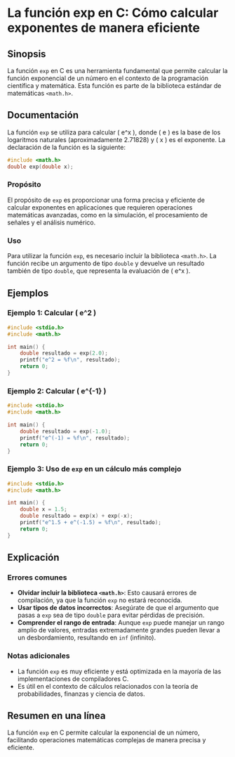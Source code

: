 <!--
Meta Description: # La función exp en C: Cómo calcular exponentes de manera eficiente ## Sinopsis La función `exp` en C es una herramienta fundamental que permite calcu...
Meta Keywords: exp, función, double, calcular, math
-->

# La función exp en C: Cómo calcular exponentes de manera eficiente

## Sinopsis
La función `exp` en C es una herramienta fundamental que permite calcular la función exponencial de un número en el contexto de la programación científica y matemática. Esta función es parte de la biblioteca estándar de matemáticas `<math.h>`.

## Documentación
La función `exp` se utiliza para calcular \( e^x \), donde \( e \) es la base de los logaritmos naturales (aproximadamente 2.71828) y \( x \) es el exponente. La declaración de la función es la siguiente:

```c
#include <math.h>
double exp(double x);
```

### Propósito
El propósito de `exp` es proporcionar una forma precisa y eficiente de calcular exponentes en aplicaciones que requieren operaciones matemáticas avanzadas, como en la simulación, el procesamiento de señales y el análisis numérico.

### Uso
Para utilizar la función `exp`, es necesario incluir la biblioteca `<math.h>`. La función recibe un argumento de tipo `double` y devuelve un resultado también de tipo `double`, que representa la evaluación de \( e^x \).

## Ejemplos

### Ejemplo 1: Calcular \( e^2 \)
```c
#include <stdio.h>
#include <math.h>

int main() {
    double resultado = exp(2.0);
    printf("e^2 = %f\n", resultado);
    return 0;
}
```

### Ejemplo 2: Calcular \( e^{-1} \)
```c
#include <stdio.h>
#include <math.h>

int main() {
    double resultado = exp(-1.0);
    printf("e^(-1) = %f\n", resultado);
    return 0;
}
```

### Ejemplo 3: Uso de `exp` en un cálculo más complejo
```c
#include <stdio.h>
#include <math.h>

int main() {
    double x = 1.5;
    double resultado = exp(x) + exp(-x);
    printf("e^1.5 + e^(-1.5) = %f\n", resultado);
    return 0;
}
```

## Explicación
### Errores comunes
- **Olvidar incluir la biblioteca `<math.h>`**: Esto causará errores de compilación, ya que la función `exp` no estará reconocida.
- **Usar tipos de datos incorrectos**: Asegúrate de que el argumento que pasas a `exp` sea de tipo `double` para evitar pérdidas de precisión.
- **Comprender el rango de entrada**: Aunque `exp` puede manejar un rango amplio de valores, entradas extremadamente grandes pueden llevar a un desbordamiento, resultando en `inf` (infinito).

### Notas adicionales
- La función `exp` es muy eficiente y está optimizada en la mayoría de las implementaciones de compiladores C.
- Es útil en el contexto de cálculos relacionados con la teoría de probabilidades, finanzas y ciencia de datos.

## Resumen en una línea
La función `exp` en C permite calcular la exponencial de un número, facilitando operaciones matemáticas complejas de manera precisa y eficiente.
